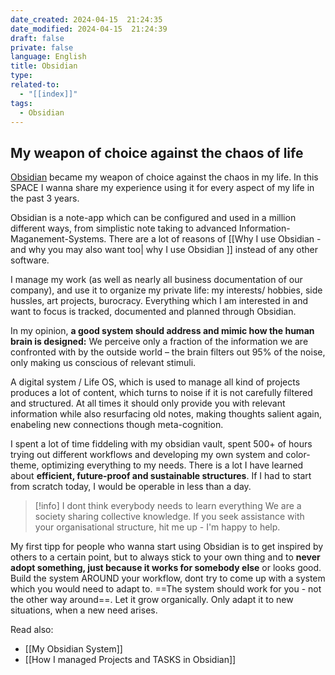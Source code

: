 ```yaml
---
date_created: 2024-04-15  21:24:35
date_modified: 2024-04-15  21:24:39
draft: false
private: false
language: English
title: Obsidian
type: 
related-to:
  - "[[index]]"
tags:
  - Obsidian
---
```



## My weapon of choice against the chaos of life


[Obsidian](https://obsidian.md/) became my weapon of choice against the chaos in my life.
In this SPACE I wanna share my experience using it for every aspect of my life in the past 3 years.

Obsidian is a note-app which can be configured and used in a million different ways, from simplistic note taking to advanced  Information-Maganement-Systems. There are a lot of reasons of [[Why I use Obsidian - and why you may also want too| why I use Obsidian ]] instead of any other software.

I manage my work (as well as nearly all business documentation of our company), and use it to organize my private life: my interests/ hobbies, side hussles, art projects, burocracy. 
Everything which I am interested in and want to focus is tracked, documented and planned through Obsidian.

In my opinion, **a good system should address and mimic how the human brain is designed:**
We perceive only a fraction of the information we are confronted with by the outside world – the brain filters out 95% of the noise, only making us conscious of relevant stimuli.

A digital system / Life OS, which is used to manage all kind of projects produces a lot of content, which turns to noise if it is not carefully filtered and structured.
At all times it should only provide you with relevant information while also resurfacing old notes, making thoughts salient again, enabeling new connections though meta-cognition.

I spent a lot of time fiddeling with my obsidian vault, spent 500+ of hours trying out different workflows and developing my own system and color-theme, optimizing everything to my needs.
There is a lot I have learned about **efficient, future-proof and sustainable structures**. If I had to start from scratch today, I would be operable in less than a day. 

> [!info]  I dont think everybody needs to learn everything 
> We are a society sharing collective knowledge. If you seek assistance with your organisational structure, hit me up - I'm happy to help.
> 


My first tipp for people who wanna start using Obsidian is to get inspired by others to a certain point, but to always stick to your own thing and to **never adopt something, just because it works for somebody else** or looks good. Build the system AROUND your workflow, dont try to come up with a system which you would need to adapt to. ==The system should work for you - not the other way around==. Let it grow organically. Only adapt it to new situations, when a new need arises.

Read also:


- [[My Obsidian System]]
- [[How I managed Projects and TASKS in Obsidian]]